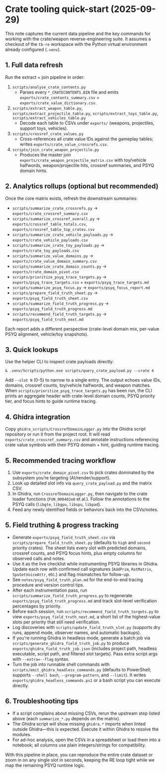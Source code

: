 # Crate tooling quick-start (2025-09-29)

This note captures the current data pipeline and the key commands for working
with the crate/weapon reverse-engineering suite. It assumes a checkout of the
`tb-re` workspace with the Python virtual environment already configured
(`.venv`).

## 1. Full data refresh

Run the extract + join pipeline in order:

1. `scripts/analyse_crate_contents.py`
   - Parses every `*_CRATECONTENTS.BIN` file and emits
     `exports/crate_contents_summary.csv` + `exports/crate_value_dictionary.csv`.
2. `scripts/extract_weapon_table.py`, `scripts/extract_projectile_table.py`,
   `scripts/extract_toys_table.py`, `scripts/extract_vehicles_table.py`
   - Decode each table to CSVs under `exports/` (weapons, projectiles,
     support toys, vehicles).
3. `scripts/crossref_crate_values.py`
   - Cross-references all crate value IDs against the gameplay tables; writes
     `exports/crate_value_crossrefs.csv`.
4. `scripts/join_crate_weapon_projectile.py`
   - Produces the master join `exports/crate_weapon_projectile_matrix.csv`
     with toy/vehicle halfwords, weapon/projectile hits, crossref summaries,
     and PSYQ domain hints.

## 2. Analytics rollups (optional but recommended)

Once the core matrix exists, refresh the downstream summaries:

- `scripts/summarize_crate_crossrefs.py` →
  `exports/crate_crossref_summary.csv`
- `scripts/summarize_crossref_overall.py` →
  `exports/crossref_table_totals.csv`, `exports/crossref_table_top_crates.csv`
- `scripts/summarize_crate_vehicle_payloads.py` →
  `exports/crate_vehicle_payloads.csv`
- `scripts/summarize_crate_toy_payloads.py` →
  `exports/crate_toy_payloads.csv`
- `scripts/summarize_value_domains.py` →
  `exports/crate_value_domain_summary.csv`
- `scripts/summarize_crate_domain_counts.py` →
  `exports/crate_domain_pivot.csv`
- `scripts/prioritize_psyq_trace_targets.py` →
  `exports/psyq_trace_targets.csv` + `exports/psyq_trace_targets.md`
- `scripts/summarize_psyq_focus.py` →
  `exports/psyq_focus_report.md`
- `scripts/prepare_field_truth_sheet.py` →
  `exports/psyq_field_truth_sheet.csv`
- `scripts/summarize_field_truth_progress.py` →
  `exports/psyq_field_truth_progress.md`
- `scripts/recommend_field_truth_targets.py` →
  `exports/psyq_field_truth_next.md`

Each report adds a different perspective (crate-level domain mix, per-value
PSYQ alignment, vehicle/toy snapshots).

## 3. Quick lookups

Use the helper CLI to inspect crate payloads directly:

```pwsh
& .venv/Scripts/python.exe scripts/query_crate_payload.py --crate 4
```

Add `--slot N` (0-5) to narrow to a single entry. The output echoes value
IDs, domains, crossref counts, toy/vehicle halfwords, and weapon matches.
When `scripts/prioritize_psyq_trace_targets.py` has been run, the CLI prints
an aggregate header with crate-level domain counts, PSYQ priority tier, and
focus hints to guide runtime tracing.

## 4. Ghidra integration

Copy `ghidra_scripts/CrossrefDomainLogger.py` into the Ghidra script
repository or run it from the project root. It will read
`exports/crate_crossref_summary.csv` and annotate instructions referencing
crate value symbols with their PSYQ domain + hint, guiding runtime tracing.

## 5. Recommended tracing workflow

1. Use `exports/crate_domain_pivot.csv` to pick crates dominated by the
   subsystem you’re targeting (AI/render/support).
2. Look up detailed slot info via `query_crate_payload.py` and the matrix CSV.
3. In Ghidra, run `CrossrefDomainLogger.py`, then navigate to the crate loader
   functions (`FUN_000402e0` et al.). Follow the annotations to the PSYQ calls
   (`libgte`, `libgpu`, `libspu`, `libpad`).
4. Feed any newly identified fields or behaviors back into the CSVs/notes.

## 5. Field truthing & progress tracking

- Generate `exports/psyq_field_truth_sheet.csv` via
  `scripts/prepare_field_truth_sheet.py` (defaults to `high` and `second`
  priority crates). The sheet lists every slot with predicted domains,
  crossref counts, and PSYQ focus hints, plus empty columns for observed calls
  and notes.
- Use it as the live checklist while instrumenting PSYQ libraries in Ghidra.
  Update each row with confirmed call signatures (`AddPrim`, `RotMatrix`,
  `SpuSetVoiceAttr`, etc.) and flag mismatches for follow-up.
- See `notes/psyq_field_truth_plan.md` for the end-to-end tracing procedure
  and version control tips.
- After each instrumentation pass, run
  `scripts/summarize_field_truth_progress.py` to regenerate
  `exports/psyq_field_truth_progress.md` and track slot-level verification
  percentages by priority.
- Before each session, run `scripts/recommend_field_truth_targets.py` to view
  `exports/psyq_field_truth_next.md`, a short list of the highest-value slots
  per priority that still need verification.
- Log discoveries with `scripts/update_field_truth_slot.py` (supports dry
  runs, append mode, observer names, and automatic backups).
- If you're running Ghidra in headless mode, generate a batch job via
  `scripts/generate_ghidra_field_truth_job.py` to produce
  `exports/ghidra_field_truth_job.json` (includes project path, headless
  executable, script path, and filtered slot targets). Pass extra script args
  with `--extra=--flag` syntax.
- Turn the job into runnable shell commands with
  `scripts/emit_ghidra_headless_commands.py` (defaults to PowerShell;
  supports `--shell bash`, `--program-pattern`, and `--limit`). It writes
  `exports/ghidra_headless_commands.ps1` or a bash script you can execute
  directly.

## 6. Troubleshooting tips

- If a script complains about missing CSVs, rerun the upstream step listed
  above (each `summarize_*.py` depends on the matrix).
- The Ghidra script will show missing `ghidra.*` imports when linted outside
  Ghidra—this is expected. Execute it within Ghidra to resolve the modules.
- For ad-hoc analysis, open the CSVs in a spreadsheet or load them into a
  notebook; all columns use plain integers/strings for compatibility.

With this pipeline in place, you can reproduce the entire crate dataset or
zoom in on any single slot in seconds, keeping the RE loop tight while we
map the remaining PSYQ runtime logic.
